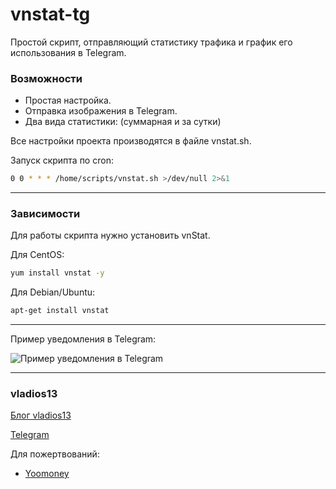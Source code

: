# vnstat-tg
Простой скрипт, отправляющий статистику трафика и график его использования в Telegram.

### Возможности

- Простая настройка.
- Отправка изображения в Telegram.
- Два вида статистики: (суммарная и за сутки)

Все настройки проекта производятся в файле vnstat.sh.

Запуск скрипта по cron:
```bash
0 0 * * * /home/scripts/vnstat.sh >/dev/null 2>&1
```

----------

### Зависимости

Для работы скрипта нужно установить vnStat.

Для CentOS:

```bash
yum install vnstat -y
```

Для Debian/Ubuntu:

```bash
apt-get install vnstat
```

------------

Пример уведомления в Telegram:

![Пример уведомления в Telegram](https://i.13.wf/2020/09/15/1600191712-2472.jpg "Пример уведомления в Telegram")

------------


### vladios13
[Блог vladios13](https://blog.vladios13.com)

[Telegram](https://t.me/vladios13blog)

Для пожертвований:
- [Yoomoney](https://yoomoney.ru/to/410011568729023 "Yoomoney")
